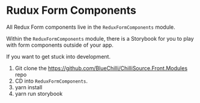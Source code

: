 # Rudux Form Components

All Redux Form components live in the `ReduxFormComponents` module.


Within the `ReduxFormComponents` module, there is a Storybook for you to play with form components outside of your app.

If you want to get stuck into development.

1. Git clone the https://github.com/BlueChilli/ChilliSource.Front.Modules repo
2. CD into `ReduxFormComponents`.
3. yarn install
4. yarn run storybook













